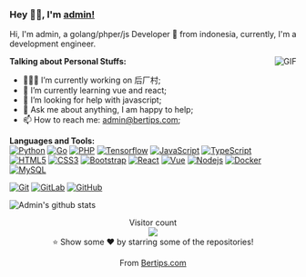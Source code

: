### Hey 👋🏽, I'm [admin!](https://github.com/bertips) 

Hi, I'm admin, a golang/phper/js Developer 🚀 from indonesia, currently, I'm a development engineer.

<img align="right" alt="GIF" src="https://media.giphy.com/media/iIqmM5tTjmpOB9mpbn/giphy.gif" />
  
**Talking about Personal Stuffs:**

- 👨🏽‍💻 I’m currently working on 后厂村;
- 🌱 I’m currently learning vue and react; 
- 🤔 I’m looking for help with javascript;
- 💬 Ask me about anything, I am happy to help;
- 📫 How to reach me: admin@bertips.com;

**Languages and Tools:**  
[![Python](https://img.shields.io/badge/-Python-black?style=flat&logo=python&link=https://github.com/bertips)](https://github.com/bertips) 
[![Go](https://img.shields.io/badge/Go-blue?style=flat&logo=go&logoColor=white&link=https://github.com/bertips)](https://github.com/bertips) 
[![PHP](https://img.shields.io/badge/Php-black?style=flat&logo=php&logoColor=white&link=https://github.com/bertips)](https://github.com/bertips) 
[![Tensorflow](https://img.shields.io/badge/-Tensorflow-gray?style=flat&logo=tensorflow&link=https://github.com/bertips)](https://github.com/bertips) 
[![JavaScript](https://img.shields.io/badge/-JavaScript-black?style=flat&logo=javascript&link=https://github.com/bertips)](https://github.com/bertips) 
[![TypeScript](https://img.shields.io/badge/-TypeScript-007ACC?style=flat&logo=typescript&link=https://github.com/bertips)](https://github.com/bertips)  
[![HTML5](https://img.shields.io/badge/-HTML5-E34F26?style=flat&logo=html5&logoColor=white&link=https://github.com/bertips)](https://github.com/bertips) 
[![CSS3](https://img.shields.io/badge/-CSS3-1572B6?style=flat&logo=css3&link=https://github.com/bertips)](https://github.com/bertips) 
[![Bootstrap](https://img.shields.io/badge/-Bootstrap-563D7C?style=flat&logo=bootstrap&link=https://github.com/bertips)](https://github.com/bertips) 
[![React](https://img.shields.io/badge/-React-black?style=flat&logo=react&link=https://github.com/bertips)](https://github.com/bertips) 
[![Vue](https://img.shields.io/badge/-Vue-black?style=flat&logo=vue.js&link=https://github.com/bertips)](https://github.com/bertips) 
[![Nodejs](https://img.shields.io/badge/-Nodejs-black?style=flat&logo=Node.js&link=https://github.com/bertips)](https://github.com/bertips) 
[![Docker](https://img.shields.io/badge/-Docker-black?style=flat&logo=docker&link=https://github.com/bertips)](https://github.com/bertips) 
[![MySQL](https://img.shields.io/badge/-MySQL-black?style=flat&logo=mysql&link=https://github.com/bertips)](https://github.com/bertips)

[![Git](https://img.shields.io/badge/-Git-black?style=flat&logo=git&link=https://github.com/bertips)](https://github.com/bertips) 
[![GitLab](https://img.shields.io/badge/-GitLab-FCA121?style=flat&logo=gitlab&link=https://github.com/bertips)](https://gitlab.com/phachon) 
[![GitHub](https://img.shields.io/badge/-GitHub-181717?style=flat&logo=github&link=https://github.com/bertips)](https://github.com/bertips)

![Admin's github stats](https://github-readme-stats.vercel.app/api?username=phachon&show_icons=true&hide_border=true)

<p align="center"> 
  Visitor count<br>
  <img src="https://profile-counter.glitch.me/phachon/count.svg" />
  <br/>⭐️ Show some ❤️ by starring some of the repositories!
</p>
<p align="center">
  From <a href="https://www.bertips.com">Bertips.com</a>
</p>

